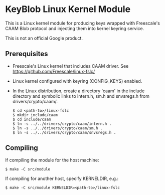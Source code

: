 # KeyBlob Linux Kernel Module

This is a Linux kernel module for producing keys wrapped with Freescale's CAAM
Blob protocol and injecting them into kernel keyring service.

This is not an official Google product.

## Prerequisites

* Freescale's Linux kernel that includes CAAM driver. See
  https://github.com/Freescale/linux-fslc/
* Linux kernel configured with keyring (CONFIG_KEYS) enabled.
* In the Linux distribution, create a directory 'caam' in the include directory
  and symbolic links to intern.h, sm.h and snvsregs.h from drivers/crypto/caam/.

      $ cd <path-to>/linux-fslc
      $ mkdir include/caam
      $ cd include/caam
      $ ln -s ../../drivers/crypto/caam/intern.h .
      $ ln -s ../../drivers/crypto/caam/sm.h .
      $ ln -s ../../drivers/crypto/caam/snvsregs.h .

## Compiling

If compiling the module for the host machine:

    $ make -C src/module

If compiling for another host, specify KERNELDIR, e.g.:

    $ make -C src/module KERNELDIR=<path-to>/linux-fslc
